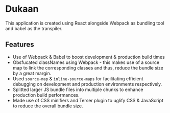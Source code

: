 # Dukaan

This application is created using React alongside Webpack as bundling tool and babel as the transpiler. 

## Features 

* Use of Webpack & Babel to boost development & production build times
* Obsfucated classNames using Webpack - this makes use of a source map to link the corresponding classes and thus, reduce the bundle size by a great margin. 
* Used `source-map` & `inline-source-maps` for facilitating efficient debugging on development and production environments respectively. 
* Splitted larger JS bundle files into multiple chunks to enhance production build performances. 
* Made use of CSS minifiers and Terser plugin to uglify CSS & JavaScript to reduce the overall bundle size. 
